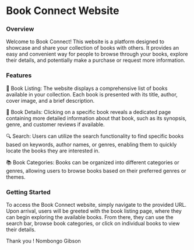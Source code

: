 # Book Connect Website

### Overview 

Welcome to Book Connect! This website is a platform designed to showcase and share your collection of books with others. It provides an easy and convenient way for people to browse through your books, explore their details, and potentially make a purchase or request more information.

### Features

📑 Book Listing: The website displays a comprehensive list of books available in your collection. Each book is presented with its title, author, cover image, and a brief description.

📖 Book Details: Clicking on a specific book reveals a dedicated page containing more detailed information about that book, such as its synopsis, genre, and customer reviews if available.

🔍 Search: Users can utilize the search functionality to find specific books based on keywords, author names, or genres, enabling them to quickly locate the books they are interested in.

📚 Book Categories: Books can be organized into different categories or genres, allowing users to browse books based on their preferred genres or themes.

### Getting Started
To access the Book Connect website, simply navigate to the provided URL. Upon arrival, users will be greeted with the book listing page, where they can begin exploring the available books. From there, they can use the search bar, browse book categories, or click on individual books to view their details.

Thank you !
Nombongo Gibson
